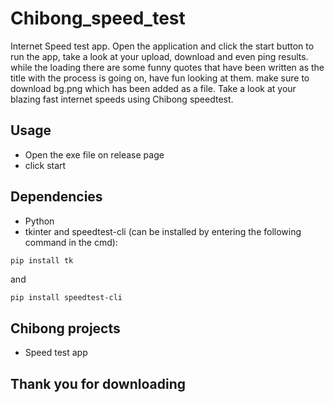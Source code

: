 
# Chibong_speed_test
Internet Speed test app. Open the application and click the start button to run the app, take a look at your upload, download and even ping results. while the loading there are some funny quotes that have been written as the title with the process is going on, have fun looking at them. make sure to download bg.png which has been added as a file. Take a look at your blazing fast internet speeds using Chibong speedtest.

## Usage

* Open the exe file on release page
* click start

## Dependencies

* Python
* tkinter and speedtest-cli (can be installed by entering the following command in the cmd):
```py
pip install tk
```
and
```
pip install speedtest-cli
```

## Chibong projects

* Speed test app

## Thank you for downloading

